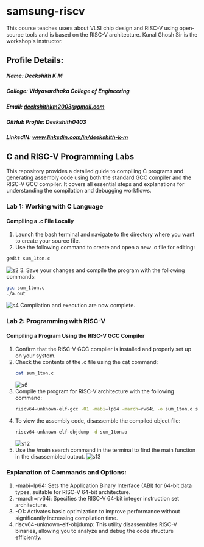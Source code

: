 # samsung-riscv
This course teaches users about VLSI chip design and RISC-V using open-source tools and is based on the RISC-V architecture. Kunal Ghosh Sir is the workshop's instructor.
## Profile Details:
##### Name: Deekshith K M
##### College: Vidyavardhaka College of Engineering
##### Email: deekshithkm2003@gmail.com
##### GitHub Profile: Deekshith0403
##### LinkedIN: www.linkedin.com/in/deekshith-k-m 
## C and RISC-V Programming Labs
This repository provides a detailed guide to compiling C programs and generating assembly code using both the standard GCC compiler and the RISC-V GCC compiler. It covers all essential steps and explanations for understanding the compilation and debugging workflows.
### Lab 1: Working with C Language
#### Compiling a .c File Locally
   1. Launch the bash terminal and navigate to the directory where you want to create your source file.
   2. Use the following command to create and open a new .c file for editing:
   ``` sh
   gedit sum_1ton.c
   ```
   ![s2](https://github.com/user-attachments/assets/d4988890-b199-42e9-b019-89f7064a3a99)
   3. Save your changes and compile the program with the following commands:
   ``` sh
   gcc sum_1ton.c
   ./a.out
   ```
   ![s4](https://github.com/user-attachments/assets/4c9efc95-21fc-4adc-9f4d-19d888500e7f)
   Compilation and execution are now complete.
   ### Lab 2: Programming with RISC-V
   #### Compiling a Program Using the RISC-V GCC Compiler
   1. Confirm that the RISC-V GCC compiler is installed and properly set up on your system.
   2. Check the contents of the .c file using the cat command:
      ``` sh
      cat sum_1ton.c
      ```
      ![s6](https://github.com/user-attachments/assets/e37bf503-24ff-4fa8-b954-18cb81f32682)
   3. Compile the program for RISC-V architecture with the following command:
      ``` sh
      riscv64-unknown-elf-gcc -O1 -mabi=lp64 -march=rv64i -o sum_1ton.o sum_1ton.c
      ```
   4. To view the assembly code, disassemble the compiled object file:
      ``` sh
      riscv64-unknown-elf-objdump -d sum_1ton.o
      ```
      ![s12](https://github.com/user-attachments/assets/74485935-6d5d-44a9-9f0a-18141b5da482)
   5. Use the /main search command in the terminal to find the main function in the disassembled output.
      ![s13](https://github.com/user-attachments/assets/892c119b-07ca-40a5-976e-0593e6e73257)

  ### Explanation of Commands and Options:
  1. -mabi=lp64: Sets the Application Binary Interface (ABI) for 64-bit data types, suitable for RISC-V 64-bit architecture.
  2. -march=rv64i: Specifies the RISC-V 64-bit integer instruction set architecture.
  3. -O1: Activates basic optimization to improve performance without significantly increasing compilation time.
  4. riscv64-unknown-elf-objdump: This utility disassembles RISC-V binaries, allowing you to analyze and debug the code structure efficiently.





